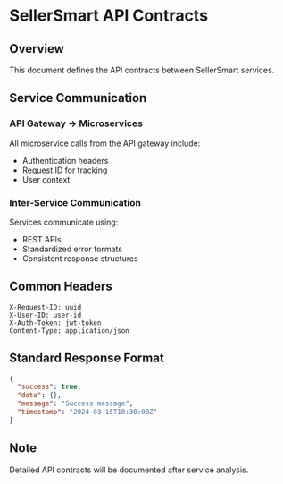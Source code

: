 # SellerSmart API Contracts

## Overview
This document defines the API contracts between SellerSmart services.

## Service Communication

### API Gateway → Microservices
All microservice calls from the API gateway include:
- Authentication headers
- Request ID for tracking
- User context

### Inter-Service Communication
Services communicate using:
- REST APIs
- Standardized error formats
- Consistent response structures

## Common Headers
```
X-Request-ID: uuid
X-User-ID: user-id
X-Auth-Token: jwt-token
Content-Type: application/json
```

## Standard Response Format
```json
{
  "success": true,
  "data": {},
  "message": "Success message",
  "timestamp": "2024-03-15T10:30:00Z"
}
```

## Note
Detailed API contracts will be documented after service analysis.
